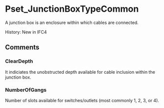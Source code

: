 # Pset_JunctionBoxTypeCommon

A junction box is an enclosure within which cables are connected.

History: New in IFC4


## Comments

### ClearDepth

It indiciates the unobstructed depth available for cable inclusion within the junction box.

### NumberOfGangs

Number of slots available for switches/outlets (most commonly 1, 2, 3, or 4).

